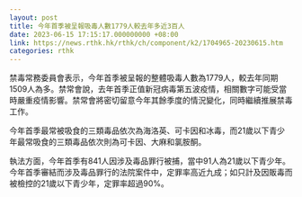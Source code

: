 ```yaml
---
layout: post
title: 今年首季被呈報吸毒人數1779人較去年多近3百人
date: 2023-06-15 17:15:17.000000000 +08:00
link: https://news.rthk.hk/rthk/ch/component/k2/1704965-20230615.htm
categories: rthk
---
```


禁毒常務委員會表示，今年首季被呈報的整體吸毒人數為1779人，較去年同期1509人為多。禁常會說，去年首季正值新冠病毒第五波疫情，相關數字可能受當時嚴重疫情影響。禁常會將密切留意今年其餘季度的情況變化，同時繼續推展禁毒工作。
 
今年首季最常被吸食的三類毒品依次為海洛英、可卡因和冰毒，而21歲以下青少年最常吸食的三類毒品依次則為可卡因、大麻和氯胺酮。
 
執法方面，今年首季有841人因涉及毒品罪行被捕，當中91人為21歲以下青少年。今年首季審結而涉及毒品罪行的法院案件中，定罪率高近九成；如只計及因販毒而被檢控的21歲以下青少年，定罪率超過90%。
